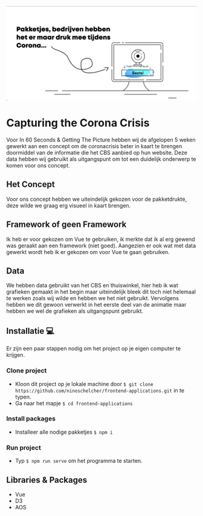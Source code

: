 ![thumbnail project](https://github.com/ninoschelcher/Capturing-the-Corona-Crisis/blob/main/public/assets/thumbnail.png)

# Capturing the Corona Crisis
Voor In 60 Seconds & Getting The Picture hebben wij de afgelopen 5 weken gewerkt aan een concept om de coronacrisis beter in kaart te brengen doormiddel van de informatie die het CBS aanbied op hun website. Deze data hebben wij gebruikt als uitgangspunt om tot een duidelijk onderwerp te komen voor ons concept.

## Het Concept
Voor ons concept hebben we uiteindelijk gekozen voor de pakketdrukte, deze wilde we graag erg visueel in kaart brengen.

## Framework of geen Framework
Ik heb er voor gekozen om Vue te gebruiken, ik merkte dat ik al erg gewend was geraakt aan een framework (niet goed). Aangezien er ook wat met data gewerkt wordt heb ik er gekozen om voor Vue te gaan gebruiken.

## Data
We hebben data gebruikt van het CBS en thuiswinkel, hier heb ik wat grafieken gemaakt in het begin maar uiteindelijk bleek dit toch niet helemaal te werken zoals wij wilde en hebben we het niet gebruikt. Vervolgens hebben we dit gewoon verwerkt in het eerste deel van de animatie maar hebben we wel de grafieken als uitgangspunt gebruikt.

## Installatie 💻
Er zijn een paar stappen nodig om het project op je eigen computer te krijgen.

### Clone project
- Kloon dit project op je lokale machine door `$ git clone https://github.com/ninoschelcher/frontend-applications.git` in te typen.
- Ga naar het mapje `$ cd frontend-applications `

### Install packages
- Installeer alle nodige pakketjes `$ npm i`

### Run project
- Typ `$ npm run serve` om het programma te starten.

## Libraries & Packages
- Vue
- D3 
- AOS
